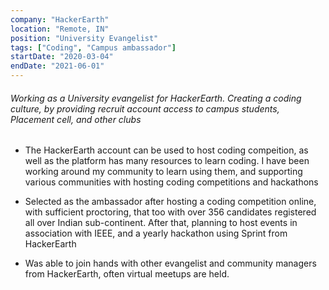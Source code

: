 ```yaml
---
company: "HackerEarth"
location: "Remote, IN"
position: "University Evangelist"
tags: ["Coding", "Campus ambassador"]
startDate: "2020-03-04"
endDate: "2021-06-01"
---
```


###### Working as a University evangelist for HackerEarth. Creating a coding culture, by providing recruit account access to campus students, Placement cell, and other clubs</p>

* The HackerEarth account can be used to host coding compeition, as well as the platform has many resources to learn coding. I have been working around my community to learn using them, and supporting various communities with hosting coding competitions and hackathons</p>

* Selected as the ambassador after hosting a coding competition online, with sufficient proctoring, that too with over 356 candidates registered all over Indian sub-continent. After that, planning to host events in association with IEEE, and a yearly hackathon using Sprint from HackerEarth</p>

* Was able to join hands with other evangelist and community managers from HackerEarth, often virtual meetups are held.</p>
